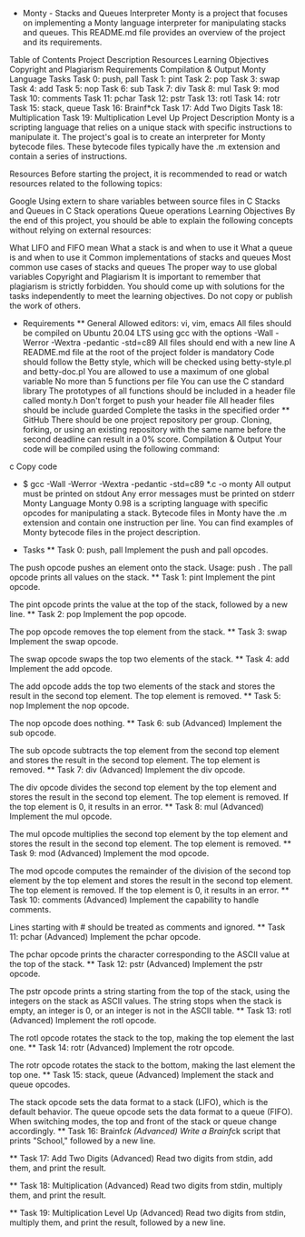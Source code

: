 * Monty - Stacks and Queues Interpreter
Monty is a project that focuses on implementing a Monty language interpreter for manipulating stacks and queues. This README.md file provides an overview of the project and its requirements.

Table of Contents
Project Description
Resources
Learning Objectives
Copyright and Plagiarism
Requirements
Compilation & Output
Monty Language
Tasks
Task 0: push, pall
Task 1: pint
Task 2: pop
Task 3: swap
Task 4: add
Task 5: nop
Task 6: sub
Task 7: div
Task 8: mul
Task 9: mod
Task 10: comments
Task 11: pchar
Task 12: pstr
Task 13: rotl
Task 14: rotr
Task 15: stack, queue
Task 16: Brainf*ck
Task 17: Add Two Digits
Task 18: Multiplication
Task 19: Multiplication Level Up
Project Description
Monty is a scripting language that relies on a unique stack with specific instructions to manipulate it. The project's goal is to create an interpreter for Monty bytecode files. These bytecode files typically have the .m extension and contain a series of instructions.

Resources
Before starting the project, it is recommended to read or watch resources related to the following topics:

Google
Using extern to share variables between source files in C
Stacks and Queues in C
Stack operations
Queue operations
Learning Objectives
By the end of this project, you should be able to explain the following concepts without relying on external resources:

What LIFO and FIFO mean
What a stack is and when to use it
What a queue is and when to use it
Common implementations of stacks and queues
Most common use cases of stacks and queues
The proper way to use global variables
Copyright and Plagiarism
It is important to remember that plagiarism is strictly forbidden. You should come up with solutions for the tasks independently to meet the learning objectives. Do not copy or publish the work of others.

* Requirements
** General
Allowed editors: vi, vim, emacs
All files should be compiled on Ubuntu 20.04 LTS using gcc with the options -Wall -Werror -Wextra -pedantic -std=c89
All files should end with a new line
A README.md file at the root of the project folder is mandatory
Code should follow the Betty style, which will be checked using betty-style.pl and betty-doc.pl
You are allowed to use a maximum of one global variable
No more than 5 functions per file
You can use the C standard library
The prototypes of all functions should be included in a header file called monty.h
Don't forget to push your header file
All header files should be include guarded
Complete the tasks in the specified order
** GitHub
There should be one project repository per group. Cloning, forking, or using an existing repository with the same name before the second deadline can result in a 0% score.
Compilation & Output
Your code will be compiled using the following command:

c
Copy code
* $ gcc -Wall -Werror -Wextra -pedantic -std=c89 *.c -o monty
All output must be printed on stdout
Any error messages must be printed on stderr
Monty Language
Monty 0.98 is a scripting language with specific opcodes for manipulating a stack. Bytecode files in Monty have the .m extension and contain one instruction per line. You can find examples of Monty bytecode files in the project description.

* Tasks
** Task 0: push, pall
Implement the push and pall opcodes.

The push opcode pushes an element onto the stack. Usage: push <int>.
The pall opcode prints all values on the stack.
** Task 1: pint
Implement the pint opcode.

The pint opcode prints the value at the top of the stack, followed by a new line.
** Task 2: pop
Implement the pop opcode.

The pop opcode removes the top element from the stack.
** Task 3: swap
Implement the swap opcode.

The swap opcode swaps the top two elements of the stack.
** Task 4: add
Implement the add opcode.

The add opcode adds the top two elements of the stack and stores the result in the second top element. The top element is removed.
** Task 5: nop
Implement the nop opcode.

The nop opcode does nothing.
** Task 6: sub (Advanced)
Implement the sub opcode.

The sub opcode subtracts the top element from the second top element and stores the result in the second top element. The top element is removed.
** Task 7: div (Advanced)
Implement the div opcode.

The div opcode divides the second top element by the top element and stores the result in the second top element. The top element is removed.
If the top element is 0, it results in an error.
** Task 8: mul (Advanced)
Implement the mul opcode.

The mul opcode multiplies the second top element by the top element and stores the result in the second top element. The top element is removed.
** Task 9: mod (Advanced)
Implement the mod opcode.

The mod opcode computes the remainder of the division of the second top element by the top element and stores the result in the second top element. The top element is removed.
If the top element is 0, it results in an error.
** Task 10: comments (Advanced)
Implement the capability to handle comments.

Lines starting with # should be treated as comments and ignored.
** Task 11: pchar (Advanced)
Implement the pchar opcode.

The pchar opcode prints the character corresponding to the ASCII value at the top of the stack.
** Task 12: pstr (Advanced)
Implement the pstr opcode.

The pstr opcode prints a string starting from the top of the stack, using the integers on the stack as ASCII values.
The string stops when the stack is empty, an integer is 0, or an integer is not in the ASCII table.
** Task 13: rotl (Advanced)
Implement the rotl opcode.

The rotl opcode rotates the stack to the top, making the top element the last one.
** Task 14: rotr (Advanced)
Implement the rotr opcode.

The rotr opcode rotates the stack to the bottom, making the last element the top one.
** Task 15: stack, queue (Advanced)
Implement the stack and queue opcodes.

The stack opcode sets the data format to a stack (LIFO), which is the default behavior.
The queue opcode sets the data format to a queue (FIFO).
When switching modes, the top and front of the stack or queue change accordingly.
** Task 16: Brainf*ck (Advanced)
Write a Brainf*ck script that prints "School," followed by a new line.

** Task 17: Add Two Digits (Advanced)
Read two digits from stdin, add them, and print the result.

** Task 18: Multiplication (Advanced)
Read two digits from stdin, multiply them, and print the result.

** Task 19: Multiplication Level Up (Advanced)
Read two digits from stdin, multiply them, and print the result, followed by a new line.


